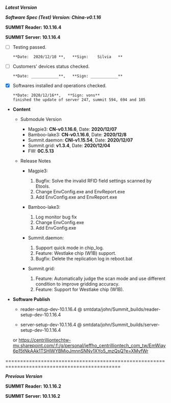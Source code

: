



***Latest Version***

***Software Spec (Test) Version: China-v0.1.16***

**SUMMIT Reader: 10.1.16.4**

**SUMMIT Server: 10.1.16.4**

* [ ] Testing passed.

      **Date:  2020/12/10 **,   **Sign:    Silvia   **

* [ ] Customers' devices status checked.

      **Date: ____________**,   **Sign: ____________**

* [x] Softwares installed and operations checked.

      **Date: 2020/12/16**,   **Sign: vons**
      finished the update of server 247, summit 594, 694 and 105

*  **Content**  
    *  Submodule Version  
        *  Magpie3: **CN-v0.1.16.6**,          Date: **2020/12/07**  
        *  Bamboo-lake3: **CN-v0.1.16.6**,          Date: **2020/12/8**  
        *  Summit.daemon: **CNI-v1.15.54**,          Date: **2020/12/07**  
        *  Summit.grid: **v1.3.4**,          Date: **2020/12/04**  
        *  FW: **0C.5.13**

    *  Release Notes  
        *  Magpie3:  
            1. Bugfix: Solve the invalid RFID field settings scanned by Etools.  
            2. Change EnvConfig.exe and EnvReport.exe  
            3. Add EnvConfig.exe and EnvReport.exe
  
        *  Bamboo-lake3:  
            1. Log monitor bug fix  
            2. Change EnvConfig.exe  
            3. Add EnvConfig.exe
  
        *  Summit.daemon:  
            1. Support quick mode in chip_log.  
            2. Feature: Westlake chip (W1B) support.  
            3. Bugfix: Delete the replication log in reboot.bat
  
        *  Summit.grid:  
            1. Feature: Automatically judge the scan mode and use different condition to improve gridding accuracy.  
            2. Feature: Support for Westlake chip (W1B).
  
* **Software Publish** 

    * reader-setup-dev-10.1.16.4 @ smtdata/john/Summit_builds/reader-setup-dev-10.1.16.4

    * server-setup-dev-10.1.16.4 @ smtdata/john/Summit_builds/server-setup-dev-10.1.16.4

    or https://centrilliontechtw-my.sharepoint.com/:f:/g/personal/jeffho_centrilliontech_com_tw/EmWiay6p15tNkAAk1TSHlWYBMioJmnnSNNv1XYo5_mzQsQ?e=XMyfWr

=============================================================================================

***Previous Version***

**SUMMIT Reader: 10.1.16.2**

**SUMMIT Server: 10.1.16.2**
